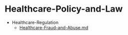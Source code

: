 
# Healthcare-Policy-and-Law

- Healthcare-Regulation
  - [Healthcare-Fraud-and-Abuse.md](./Healthcare-Fraud-and-Abuse.md)

